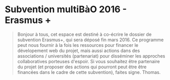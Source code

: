 # Subvention multiBàO 2016 - Erasmus +

> Bonjour à tous, cet espace est destiné à co-écrire le dossier de subvention Erasmus+, qui sera déposé fin mars 2016. Ce programme peut nous fournir à la fois les ressources pour financer le dévelopement web du projet, mais aussi actions dans des associations / universités (partenariat) pour disséminer les approches collaboratives porteuses d'espoir. Si vous souhaitez être partenaire du projet (et proposer des actions qui pourront peut être être financées dans le cadre de cette subvention), faites signe. Thomas.
